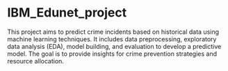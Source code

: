 # IBM_Edunet_project
This project aims to predict crime incidents based on historical data using machine learning techniques. It includes data preprocessing, exploratory data analysis (EDA), model building, and evaluation to develop a predictive model. The goal is to provide insights for crime prevention strategies and resource allocation.
